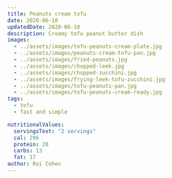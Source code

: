 ```yaml
---
title: Peanuts cream tofu
date: 2020-06-10
updatedDate: 2020-06-10
description: Creamy tofu peanut butter dish
images:
  - ../assets/images/tofu-peanuts-cream-plate.jpg
  - ../assets/images/peanuts-cream-tofu-pan.jpg
  - ../assets/images/fried-peanuts.jpg
  - ../assets/images/chopped-leek.jpg
  - ../assets/images/chopped-zucchini.jpg
  - ../assets/images/frying-leek-tofu-zucchini.jpg
  - ../assets/images/tofu-peanuts-pan.jpg
  - ../assets/images/tofu-peanuts-cream-ready.jpg
tags:
  - tofu
  - fast and simple

nutritionalValues:
  servingsText: "2 servings"
  cal: 296
  protein: 20
  carbs: 13
  fat: 17
author: Roi Cohen
---
```


<PrintView fileName="peanuts-cream-tofu"/>

